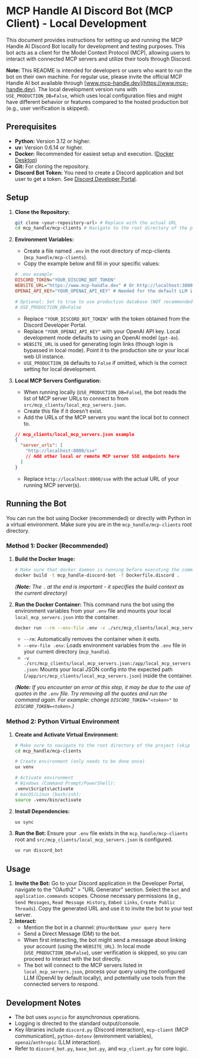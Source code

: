 # MCP Handle AI Discord Bot (MCP Client) - Local Development

This document provides instructions for setting up and running the MCP Handle AI Discord Bot locally for development and testing purposes. This bot acts as a client for the Model Context Protocol (MCP), allowing users to interact with connected MCP servers and utilize their tools through Discord.

**Note:** This README is intended for developers or users who want to run the bot on their own machine. For regular use, please invite the official MCP Handle AI bot available through [www.mcp-handle.dev](https://www.mcp-handle.dev). The local development version runs with `USE_PRODUCTION_DB=False`, which uses local configuration files and might have different behavior or features compared to the hosted production bot (e.g., user verification is skipped).

## Prerequisites

- **Python:** Version 3.12 or higher.
- **uv:** Version 0.6.14 or higher.
- **Docker:** Recommended for easiest setup and execution. ([Docker Desktop](https://www.docker.com/products/docker-desktop/))
- **Git:** For cloning the repository.
- **Discord Bot Token:** You need to create a Discord application and bot user to get a token. See [Discord Developer Portal](https://discord.com/developers/docs/intro).

## Setup

1.  **Clone the Repository:**

    ```bash
    git clone <your-repository-url> # Replace with the actual URL
    cd mcp_handle/mcp-clients # Navigate to the root directory of the project
    ```

2.  **Environment Variables:**

    - Create a file named `.env` in the root directory of mcp-clients (`mcp_handle/mcp-clients`).
    - Copy the example below and fill in your specific values:

    ```ini
    # .env example
    DISCORD_TOKEN="YOUR_DISCORD_BOT_TOKEN"
    WEBSITE_URL="https://www.mcp-handle.dev" # Or http://localhost:3000 if running web UI locally
    OPENAI_API_KEY="YOUR_OPENAI_API_KEY" # Needed for the default LLM in local mode

    # Optional: Set to true to use production database (NOT recommended for local dev)
    # USE_PRODUCTION_DB=False
    ```

    - Replace `"YOUR_DISCORD_BOT_TOKEN"` with the token obtained from the Discord Developer Portal.
    - Replace `"YOUR_OPENAI_API_KEY"` with your OpenAI API key. Local development mode defaults to using an OpenAI model (`gpt-4o`).
    - `WEBSITE_URL` is used for generating login links (though login is bypassed in local mode). Point it to the production site or your local web UI instance.
    - `USE_PRODUCTION_DB` defaults to `False` if omitted, which is the correct setting for local development.

3.  **Local MCP Servers Configuration:**

    - When running locally (`USE_PRODUCTION_DB=False`), the bot reads the list of MCP server URLs to connect to from `src/mcp_clients/local_mcp_servers.json`.
    - Create this file if it doesn't exist.
    - Add the URLs of the MCP servers you want the local bot to connect to.

    ```json
    // mcp_clients/local_mcp_servers.json example
    {
      "server_urls": [
        "http://localhost:8000/sse"
        // Add other local or remote MCP server SSE endpoints here
      ]
    }
    ```

    - Replace `http://localhost:8000/sse` with the actual URL of your running MCP server(s).

## Running the Bot

You can run the bot using Docker (recommended) or directly with Python in a virtual environment. Make sure you are in the `mcp_handle/mcp-clients` root directory.

### Method 1: Docker (Recommended)

1.  **Build the Docker Image:**

    ```bash
    # Make sure that docker daemon is running before executing the command
    docker build -t mcp_handle-discord-bot -f Dockerfile.discord .
    ```

    _(**Note:** The `.` at the end is important - it specifies the build context as the current directory)_

2.  **Run the Docker Container:**
    This command runs the bot using the environment variables from your `.env` file and mounts your local `local_mcp_servers.json` into the container.

    ```bash
    docker run --rm --env-file .env -v ./src/mcp_clients/local_mcp_servers.json:/app/src/mcp_clients/local_mcp_servers.json mcp_handle-discord-bot
    ```

    - `--rm`: Automatically removes the container when it exits.
    - `--env-file .env`: Loads environment variables from the `.env` file in your current directory (`mcp_handle`).
    - `-v ./src/mcp_clients/local_mcp_servers.json:/app/local_mcp_servers.json`: Mounts your local JSON config into the expected path (`/app/src/mcp_clients/local_mcp_servers.json`) inside the container.

    _(**Note:** If you encounter an error at this step, it may be due to the use of quotes in the `.env` file. Try removing all the quotes and run the command again. For example: change `DISCORD_TOKEN="<token>"` to `DISCORD_TOKEN=<token>`.)_

### Method 2: Python Virtual Environment

1.  **Create and Activate Virtual Environment:**

    ```bash
    # Make sure to navigate to the root directory of the project (skip if already done)
    cd mcp_handle/mcp-clients
    ```

    ```bash
    # Create environment (only needs to be done once)
    uv venv

    # Activate environment
    # Windows (Command Prompt/PowerShell):
    .venv\Scripts\activate
    # macOS/Linux (bash/zsh):
    source .venv/bin/activate
    ```

2.  **Install Dependencies:**

    ```bash
    uv sync
    ```

3.  **Run the Bot:**
    Ensure your `.env` file exists in the `mcp_handle/mcp-clients` root and `src/mcp_clients/local_mcp_servers.json` is configured.
    ```bash
    uv run discord_bot
    ```

## Usage

1.  **Invite the Bot:** Go to your Discord application in the Developer Portal, navigate to the "OAuth2" > "URL Generator" section. Select the `bot` and `application.commands` scopes. Choose necessary permissions (e.g., `Send Messages`, `Read Message History`, `Embed Links`, `Create Public Threads`). Copy the generated URL and use it to invite the bot to your test server.
2.  **Interact:**
    - Mention the bot in a channel: `@YourBotName your query here`
    - Send a Direct Message (DM) to the bot.
    - When first interacting, the bot might send a message about linking your account (using the `WEBSITE_URL`). In local mode (`USE_PRODUCTION_DB=False`), user verification is skipped, so you can proceed to interact with the bot directly.
    - The bot will connect to the MCP servers listed in `local_mcp_servers.json`, process your query using the configured LLM (OpenAI by default locally), and potentially use tools from the connected servers to respond.

## Development Notes

- The bot uses `asyncio` for asynchronous operations.
- Logging is directed to the standard output/console.
- Key libraries include `discord.py` (Discord interaction), `mcp-client` (MCP communication), `python-dotenv` (environment variables), `openai`/`anthropic` (LLM interaction).
- Refer to `discord_bot.py`, `base_bot.py`, and `mcp_client.py` for core logic.
